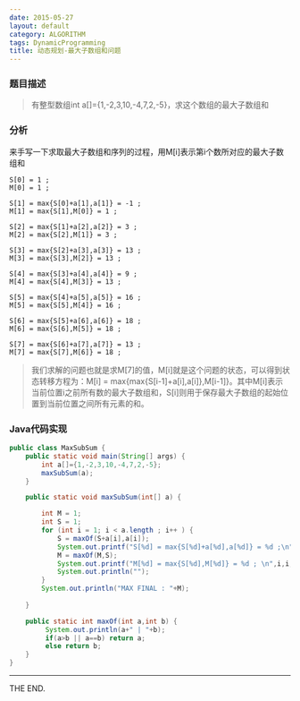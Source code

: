 ```yaml
---
date: 2015-05-27
layout: default
category: ALGORITHM
tags: DynamicProgramming
title: 动态规划-最大子数组和问题
---
```


### 题目描述

> 有整型数组int a[]={1,-2,3,10,-4,7,2,-5}，求这个数组的最大子数组和

<!--more-->

### 分析

来手写一下求取最大子数组和序列的过程，用M[i]表示第i个数所对应的最大子数组和

```
S[0] = 1 ;
M[0] = 1 ;

S[1] = max{S[0]+a[1],a[1]} = -1 ;
M[1] = max{S[1],M[0]} = 1 ; 

S[2] = max{S[1]+a[2],a[2]} = 3 ;
M[2] = max{S[2],M[1]} = 3 ; 

S[3] = max{S[2]+a[3],a[3]} = 13 ;
M[3] = max{S[3],M[2]} = 13 ; 

S[4] = max{S[3]+a[4],a[4]} = 9 ;
M[4] = max{S[4],M[3]} = 13 ; 

S[5] = max{S[4]+a[5],a[5]} = 16 ;
M[5] = max{S[5],M[4]} = 16 ; 

S[6] = max{S[5]+a[6],a[6]} = 18 ;
M[6] = max{S[6],M[5]} = 18 ; 

S[7] = max{S[6]+a[7],a[7]} = 13 ;
M[7] = max{S[7],M[6]} = 18 ;
```

> 我们求解的问题也就是求M[7]的值，M[i]就是这个问题的状态，可以得到状态转移方程为：M[i] = max{max{S[i-1]+a[i],a[i]},M[i-1]}。其中M[i]表示当前位置i之前所有数的最大子数组和，S[i]则用于保存最大子数组的起始位置到当前位置之间所有元素的和。

### Java代码实现

```java
public class MaxSubSum {
    public static void main(String[] args) {
        int a[]={1,-2,3,10,-4,7,2,-5};
        maxSubSum(a);
    }

    public static void maxSubSum(int[] a) {

        int M = 1;
        int S = 1;
        for (int i = 1; i < a.length ; i++ ) {
            S = maxOf(S+a[i],a[i]);
            System.out.printf("S[%d] = max{S[%d]+a[%d],a[%d]} = %d ;\n",i,i-1,i,i,S);
            M = maxOf(M,S);
            System.out.printf("M[%d] = max{S[%d],M[%d]} = %d ; \n",i,i,i-1,M);
            System.out.println("");
        }
        System.out.println("MAX FINAL : "+M);
      
    }

    public static int maxOf(int a,int b) {
         System.out.println(a+" | "+b);
         if(a>b || a==b) return a;
         else return b;
    }
}
```

- - -
THE END.
